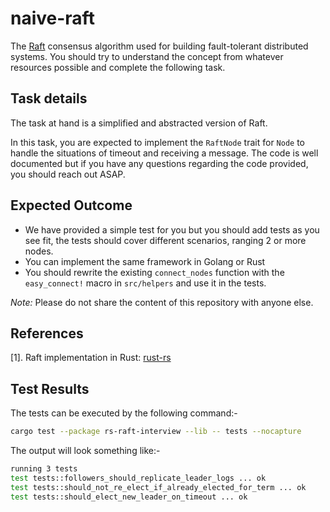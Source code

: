 # naive-raft

The [Raft](https://raft.github.io/) consensus algorithm used for building fault-tolerant distributed systems.
You should try to understand the concept from whatever resources possible and complete the following task.

## Task details

The task at hand is a simplified and abstracted version of Raft.

In this task, you are expected to implement the `RaftNode` trait for `Node` to handle the situations of timeout and receiving a message.
The code is well documented but if you have any questions regarding the code provided, you should reach out ASAP.

## Expected Outcome

- We have provided a simple test for you but you should add tests as you see fit, the tests should cover different scenarios, ranging 2 or more nodes.
- You can implement the same framework in Golang or Rust
- You should rewrite the existing `connect_nodes` function with the `easy_connect!` macro in `src/helpers` and use it in the tests.

_Note:_ Please do not share the content of this repository with anyone else.

## References

[1]. Raft implementation in Rust: [rust-rs](https://github.com/tikv/raft-rs)

## Test Results

The tests can be executed by the following command:-

```sh
cargo test --package rs-raft-interview --lib -- tests --nocapture
```

The output will look something like:-

```sh
running 3 tests
test tests::followers_should_replicate_leader_logs ... ok
test tests::should_not_re_elect_if_already_elected_for_term ... ok
test tests::should_elect_new_leader_on_timeout ... ok
```
